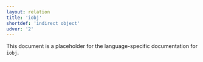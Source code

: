 ```yaml
---
layout: relation
title: 'iobj'
shortdef: 'indirect object'
udver: '2'
---
```


This document is a placeholder for the language-specific documentation
for `iobj`.
